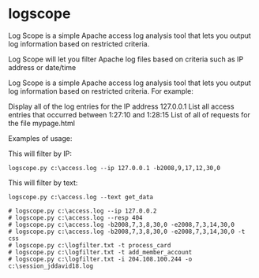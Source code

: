 # logscope
Log Scope is a simple Apache access log analysis tool that lets you output log information based on restricted criteria.


Log Scope will let you filter Apache log files based on criteria such as IP address or date/time

Log Scope is a simple Apache access log analysis tool that lets you output log information based on restricted criteria. For example:

Display all of the log entries for the IP address 127.0.0.1
List all access entries that occurred between 1:27:10 and 1:28:15
List of all of requests for the file mypage.html

Examples of usage:

This will filter by IP:
```shell
logscope.py c:\access.log --ip 127.0.0.1 -b2008,9,17,12,30,0
```

This will filter by text:
```shell
logscope.py c:\access.log --text get_data
```

```shell
# logscope.py c:\access.log --ip 127.0.0.2
# logscope.py c:\access.log --resp 404
# logscope.py c:\access.log -b2008,7,3,8,30,0 -e2008,7,3,14,30,0
# logscope.py c:\access.log -b2008,7,3,8,30,0 -e2008,7,3,14,30,0 -t css
# logscope.py c:\logfilter.txt -t process_card
# logscope.py c:\logfilter.txt -t add_member_account
# logscope.py c:\logfilter.txt -i 204.108.100.244 -o c:\session_jddavid18.log
```

